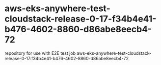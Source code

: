 # aws-eks-anywhere-test-cloudstack-release-0-17-f34b4e41-b476-4602-8860-d86abe8eecb4-72
repository for use with E2E test job aws-eks-anywhere-test-cloudstack-release-0-17:f34b4e41-b476-4602-8860-d86abe8eecb4-72
